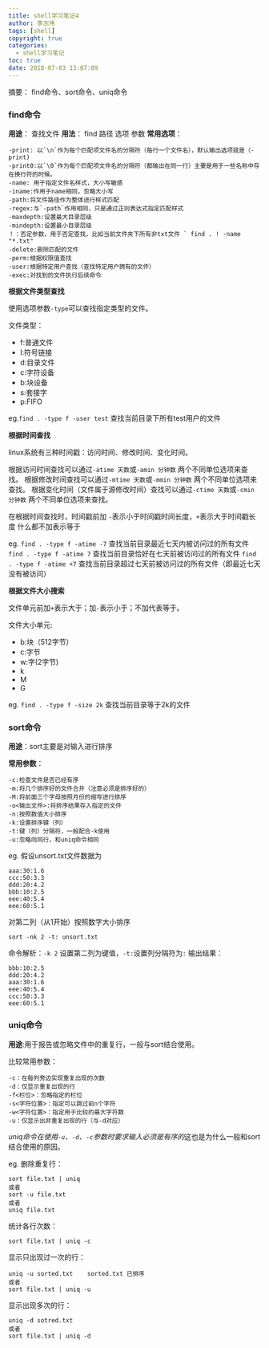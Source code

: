 ```yaml
---
title: shell学习笔记4
author: 李志伟
tags: [shell]
copyright: true
categories:
  - shell学习笔记
toc: true
date: 2018-07-03 13:07:09
---
```



摘要： find命令、sort命令、uniq命令
<!-- more-->

### find命令

**用途**： 查找文件
**用法**： find 路径 选项 参数
**常用选项**：
```
-print: 以`\n`作为每个匹配项文件名的分隔符（每行一个文件名），默认输出选项就是（-print)
-print0:以`\0`作为每个匹配项文件名的分隔符（都输出在同一行）主要是用于一些名称中存在换行符的时候。
-name: 用于指定文件名样式，大小写敏感
-iname:作用于name相同，忽略大小写
-path:将文件路径作为整体进行样式匹配
-regex:与`-path`作用相同，只是通过正则表达式指定匹配样式
-maxdepth:设置最大目录层级
-mindepth:设置最小目录层级
！：否定参数，用于否定查找，比如当前文件夹下所有非txt文件 ` find . ! -name "*.txt"
-delete:删除匹配的文件
-perm:根据权限值查找
-user:根据特定用户查找（查找特定用户拥有的文件）
-exec:对找到的文件执行后续命令
```
**根据文件类型查找**

使用选项参数`-type`可以查找指定类型的文件。

文件类型：
- f:普通文件
- l:符号链接
- d:目录文件
- c:字符设备
- b:块设备
- s:套接字
- p:FIFO

eg.`find . -type f -user test` 查找当前目录下所有test用户的文件

**根据时间查找**

linux系统有三种时间戳：访问时间、修改时间、变化时间。

根据访问时间查找可以通过`-atime 天数`或`-amin 分钟数` 两个不同单位选项来查找。
根据修改时间查找可以通过`-mtime 天数`或`-mmin 分钟数` 两个不同单位选项来查找。
根据变化时间（文件属于源修改时间）查找可以通过`-ctime 天数`或`-cmin 分钟数` 两个不同单位选项来查找。

在根据时间查找时，时间戳前加 `-`表示小于时间戳时间长度，`+`表示大于时间戳长度 什么都不加表示等于

eg. 
 `find . -type f -atime -7` 查找当前目录最近七天内被访问过的所有文件
 `find . -type f -atime 7` 查找当前目录恰好在七天前被访问过的所有文件
 `find . -type f -atime +7` 查找当前目录超过七天前被访问过的所有文件（即最近七天没有被访问）


 **根据文件大小搜索**

文件单元前加`+`表示大于；加`-`表示小于；不加代表等于。

文件大小单元:

- b:块（512字节）
- c:字节
- w:字(2字节)
- k 
- M
- G

eg. 
`find . -type f -size 2k` 查找当前目录等于2k的文件


### sort命令

**用途**：sort主要是对输入进行排序

**常用参数**：
```
-c:检查文件是否已经有序
-m:将几个排序好的文件合并（注意必须是排序好的）
-M:将前面三个字母按照月份的缩写进行排序
-o<输出文件>:将排序结果存入指定的文件
-n:按照数值大小排序
-k:设置排序键（列）
-t:键（列）分隔符，一般配合-k使用
-u:忽略向同行，和uniq命令相同
```
eg.
假设unsort.txt文件数据为
```
aaa:30:1.6
ccc:50:3.3
ddd:20:4.2
bbb:10:2.5
eee:40:5.4
eee:60:5.1
```
对第二列（从1开始）按照数字大小排序

`sort -nk 2 -t: unsort.txt`

命令解析：`-k 2` 设置第二列为键值，`-t:`设置列分隔符为`:`
输出结果：
```
bbb:10:2.5
ddd:20:4.2
aaa:30:1.6
eee:40:5.4
ccc:50:3.3
eee:60:5.1
```

### uniq命令

**用途**:用于报告或忽略文件中的重复行，一般与sort结合使用。

比较常用参数：

```
-c：在每列旁边实现重复出现的次数
-d：仅显示重复出现的行
-f<栏位>：忽略指定的栏位
-s<字符位置>：指定可以跳过前n个字符
-w<字符位置>：指定用于比较的最大字符数
-u：仅显示出非重复出现的行（与-d对应）
```

*uniq命令在使用`-u`、`-d`、`-c`参数时要求输入必须是有序的*这也是为什么一般和sort结合使用的原因。

eg.
 删除重复行：
 ```
 sort file.txt | uniq
 或者
 sort -u file.txt
 或者
 uniq file.txt
 ```

 统计各行次数：
 ```
 sort file.txt | uniq -c
```
显示只出现过一次的行：
```
uniq -u sorted.txt    sorted.txt 已排序
或者
sort file.txt | uniq -u
```
显示出现多次的行：
```
uniq -d sotred.txt
或者
sort file.txt | uniq -d
```